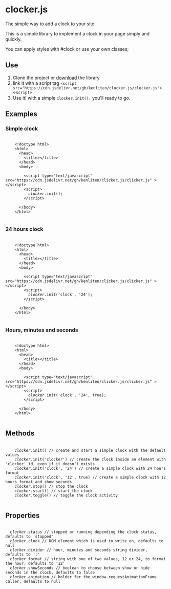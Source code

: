 # clocker.js
The simple way to add a clock to your site

This is a simple library to implement a clock in your page simply and quickly.

You can apply styles with #clock or use your own classes;

<h2>Use</h2>

<ol>
  <li>Clone the project or <a href='https://cdn.jsdelivr.net/gh/kenliten/clocker.js/clocker.js'>download</a> the library</li>
  <li>link it with a script tag <code>&lt;script src=&quot;https://cdn.jsdelivr.net/gh/kenliten/clocker.js/clocker.js&quot;&gt;&lt;&frasl;script&gt;</code></li>
  <li>Use it! with a simple <code lang="js">clocker.init();</code> you'll ready to go.</li>
</ol>

<h2>Examples</h2>

<h3>Simple clock</h3>

<pre>
  <code>
    &lt;!doctype html&gt;
    &lt;html&gt;
      &lt;head&gt;
        &lt;title&gt;&lt;/title&gt;
      &lt;/head&gt;
      &lt;body&gt;
      
        &lt;script type=&quot;text/javascript&quot; src=&quot;https://cdn.jsdelivr.net/gh/kenliten/clicker.js/clicker.js&quot; &gt;&lt;/script&gt;
        &lt;script&gt;
          <var>clocker</var>.init();
        &lt;/script&gt;
        
      &lt;/body&gt;
    &lt;/html&gt;
  </code>
</pre>

<h3>24 hours clock</h3>

<pre>
  <code>
    &lt;!doctype html&gt;
    &lt;html&gt;
      &lt;head&gt;
        &lt;title&gt;&lt;/title&gt;
      &lt;/head&gt;
      &lt;body&gt;
      
        &lt;script type=&quot;text/javascript&quot; src=&quot;https://cdn.jsdelivr.net/gh/kenliten/clicker.js/clicker.js&quot; &gt;&lt;/script&gt;
        &lt;script&gt;
          <var>clocker</var>.init('clock', '24');
        &lt;/script&gt;
        
      &lt;/body&gt;
    &lt;/html&gt;
  </code>
</pre>

<h3>Hours, minutes and seconds</h3>

<pre>
  <code>
    &lt;!doctype html&gt;
    &lt;html&gt;
      &lt;head&gt;
        &lt;title&gt;&lt;/title&gt;
      &lt;/head&gt;
      &lt;body&gt;
      
        &lt;script type=&quot;text/javascript&quot; src=&quot;https://cdn.jsdelivr.net/gh/kenliten/clicker.js/clicker.js&quot; &gt;&lt;/script&gt;
        &lt;script&gt;
          <var>clocker</var>.init('clock', '24', true);
        &lt;/script&gt;
        
      &lt;/body&gt;
    &lt;/html&gt;
  </code>
</pre>

<h2>Methods</h2>

<pre>
  <code>
    <var>clocker</var>.init() // create and start a simple clock with the default values
    <var>clocker</var>.init('clocker') // create the clock inside an element with 'clocker' id, even if it doesn't exists
    <var>clocker</var>.init('clock', '24') // create a simple clock with 24 hours format
    <var>clocker</var>.init('clock', '12', true) // create a simple clock with 12 hours format and show seconds
    <var>clocker</var>.stop() // stop the clock
    <var>clocker</var>.start() // start the clock
    <var>clocker</var>.toggle() // toggle the clock activity
  </code>
</pre>

<h2>Properties</h2>

<pre>
<code>
  <var>clocker</var>.status // stopped or running depending the clock status, defaults to 'stopped'
  <var>clocker</var>.clock // DOM element which is used to write on, defaults to null
  <var>clocker</var>.divider // hour, minutes and seconds string divider, defaults to ':'
  <var>clocker</var>.format // string with one of two values, 12 or 24, to format the hour, defaults to '12'
  <var>clocker</var>.showSeconds // boolean to choose between show or hide seconds in the clock, defaults to false
  <var>clocker</var>.animation // holder for the window.requestAnimationFrame caller, defaults to null
</code>
</pre>

